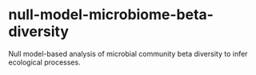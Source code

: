 # null-model-microbiome-beta-diversity
Null model-based analysis of microbial community beta diversity to infer ecological processes.
